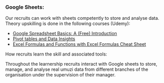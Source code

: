 ### Google Sheets:

Our recruits can work with sheets competently to store and analyse data. Theory upskilling is done in the following courses (Udemy):

- [Google Spreadsheet Basics: A (Free) Introduction](https://www.udemy.com/google-spreadsheet-basics-a-free-introduction/)
- [Pivot tables and Data Insights](https://www.udemy.com/google-sheets-pivot-tables-plus-data-insights-for-beginners/)
- [Excel Formulas and Functions with Excel Formulas Cheat Sheet](https://www.udemy.com/course/excel-formulas-and-functions-for-beginners-with-cheat-sheet/)

How recruits learn the skill and associated tools:

Throughout the learnership recruits interact with Google sheets to store, manage, and analyse real umuzi data from different branches of the organisation under the supervision of their manager.   
